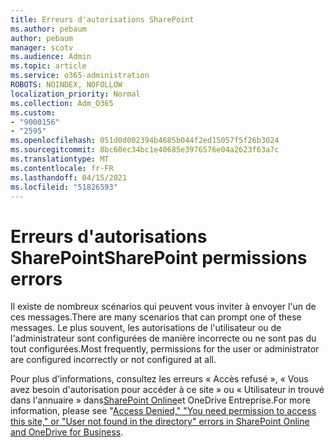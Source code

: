 ```yaml
---
title: Erreurs d'autorisations SharePoint
ms.author: pebaum
author: pebaum
manager: scotv
ms.audience: Admin
ms.topic: article
ms.service: o365-administration
ROBOTS: NOINDEX, NOFOLLOW
localization_priority: Normal
ms.collection: Adm_O365
ms.custom:
- "9000156"
- "2595"
ms.openlocfilehash: 051d0d002394b4685b044f2ed15057f5f26b3024
ms.sourcegitcommit: 8bc60ec34bc1e40685e3976576e04a2623f63a7c
ms.translationtype: MT
ms.contentlocale: fr-FR
ms.lasthandoff: 04/15/2021
ms.locfileid: "51826593"
---
```

# <a name="sharepoint-permissions-errors"></a><span data-ttu-id="87a9b-102">Erreurs d'autorisations SharePoint</span><span class="sxs-lookup"><span data-stu-id="87a9b-102">SharePoint permissions errors</span></span>

<span data-ttu-id="87a9b-103">Il existe de nombreux scénarios qui peuvent vous inviter à envoyer l'un de ces messages.</span><span class="sxs-lookup"><span data-stu-id="87a9b-103">There are many scenarios that can prompt one of these messages.</span></span> <span data-ttu-id="87a9b-104">Le plus souvent, les autorisations de l'utilisateur ou de l'administrateur sont configurées de manière incorrecte ou ne sont pas du tout configurées.</span><span class="sxs-lookup"><span data-stu-id="87a9b-104">Most frequently, permissions for the user or administrator are configured incorrectly or not configured at all.</span></span> 

<span data-ttu-id="87a9b-105">Pour plus d'informations, consultez les erreurs « Accès refusé », « Vous avez besoin d'autorisation pour accéder à ce site » ou « Utilisateur in trouvé dans l'annuaire » dans[SharePoint Online](https://docs.microsoft.com/sharepoint/support/administration/access-denied-or-need-permission-error-sharepoint-online-or-onedrive-for-business)et OneDrive Entreprise.</span><span class="sxs-lookup"><span data-stu-id="87a9b-105">For more information, please see "[Access Denied," "You need permission to access this site," or "User not found in the directory" errors in SharePoint Online and OneDrive for Business](https://docs.microsoft.com/sharepoint/support/administration/access-denied-or-need-permission-error-sharepoint-online-or-onedrive-for-business).</span></span>

